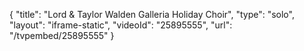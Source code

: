 {
    "title": "Lord & Taylor Walden Galleria Holiday Choir",
    "type": "solo",
    "layout": "iframe-static",
    "videoId": "25895555",
    "url": "\/tvpembed\/25895555"
}
